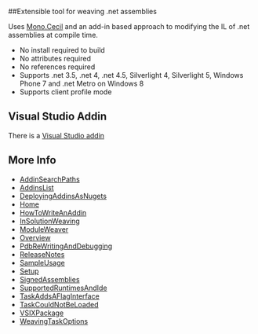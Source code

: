 ##Extensible tool for weaving .net assemblies

Uses [Mono.Cecil](http://www.mono-project.com/Cecil)  and an add-in based approach to modifying the IL of .net assemblies at compile time.

 * No install required to build
 * No attributes required
 * No references required
 * Supports .net 3.5, .net 4, .net 4.5, Silverlight 4, Silverlight 5, Windows Phone 7 and .net Metro on Windows 8 
 * Supports client profile mode 

## Visual Studio Addin

There is a  [Visual Studio addin](http://visualstudiogallery.msdn.microsoft.com/074a2a26-d034-46f1-8fe1-0da97265eb7a) 


## More Info

 * [AddinSearchPaths](/wiki/AddinSearchPaths)
 * [AddinsList](wiki/AddinsList)
 * [DeployingAddinsAsNugets](wiki/DeployingAddinsAsNugets)
 * [Home](wiki/Home)
 * [HowToWriteAnAddin](wiki/HowToWriteAnAddin)
 * [InSolutionWeaving](wiki/InSolutionWeaving)
 * [ModuleWeaver](wiki/ModuleWeaver)
 * [Overview](wiki/Overview)
 * [PdbReWritingAndDebugging](wiki/PdbReWritingAndDebugging)
 * [ReleaseNotes](wiki/ReleaseNotes)
 * [SampleUsage](wiki/SampleUsage)
 * [Setup](wiki/Setup)
 * [SignedAssemblies](wiki/SignedAssemblies)
 * [SupportedRuntimesAndIde](wiki/SupportedRuntimesAndIde)
 * [TaskAddsAFlagInterface](wiki/TaskAddsAFlagInterface)
 * [TaskCouldNotBeLoaded](wiki/TaskCouldNotBeLoaded)
 * [VSIXPackage](wiki/VSIXPackage)
 * [WeavingTaskOptions](wiki/WeavingTaskOptions)